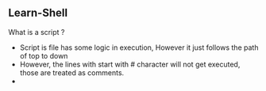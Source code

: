 ## Learn-Shell

What is a script ?
- Script is file has some logic in execution, However it just follows the path of top to down
- However, the lines with start with # character will not get executed, those are treated as comments.
- 